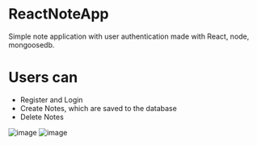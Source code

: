 # ReactNoteApp
Simple note application with user authentication made with React, node, mongoosedb.



<h1>Users can</h1>
<ul>
  <li>Register and Login</li>
  <li>Create Notes, which are saved to the database</li>
  <li>Delete Notes</li>  
</ul>




![image](https://user-images.githubusercontent.com/98666468/176958391-3c0a9344-88b7-4f60-bead-396c5dd46d5b.png)
![image](https://user-images.githubusercontent.com/98666468/176958429-bc54e56e-d304-4cba-9cc7-a228d4c9bc26.png)

